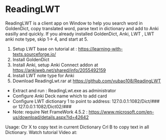 # ReadingLWT
ReadingLWT is a client app on Window to help you search word in GoldenDict, copy translated word, parse text in dictionary and add to Anki easilly and quickly.
If you already installed GoldenDict, Anki, LWT , LWT anki note type, skip 1-> 4, and start at 5.
1. Setup LWT base on tutorial at : https://learning-with-texts.sourceforge.io/
2. Install GoldenDict
3. Install Anki, setup Anki Connect addon at https://ankiweb.net/shared/info/2055492159
4. Install LWT note type for Anki
5. Download ReadingLwt.rar at https://github.com/vubao108/ReadingLWT
- Extract and run : ReadingLwt.exe as administrator
- Configure Anki Deck name which to add card
- Configure LWT dictionary 1 to point to address: 127.0.0.1:1082/Dict/### or 127.0.0.1:1082/Dict02/###
- Note: require Net FrameWork 4.5.2 : https://www.microsoft.com/en-us/download/details.aspx?id=42642

Usage:
Ctr X to copy text in current Dictionary
Crl B to copy text in all Dictionary.
Watch tutorial Video at: 
  
  
  
  
